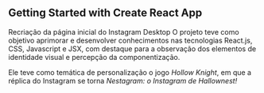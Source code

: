 ## Getting Started with Create React App

<p>Recriação da página inicial do Instagram Desktop
O projeto teve como objetivo aprimorar e desenvolver conhecimentos nas tecnologias React.js, CSS, Javascript e JSX, com destaque para a observação dos elementos de identidade visual e percepção da componentização.</p>
<p>Ele teve como temática de personalização o jogo <em>Hollow Knight</em>, em que a réplica do Instagram se torna <em>Nestagram: o Instagram de Hallownest!</em></p>
